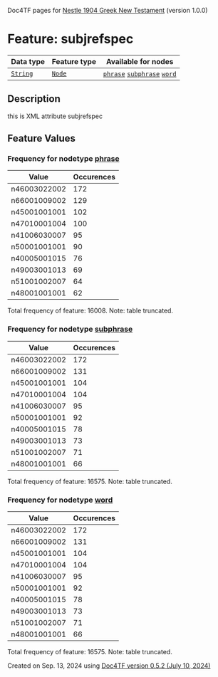 Doc4TF pages for [Nestle 1904 Greek New Testament](https://github.com/saulocantanhede/tfgreek2/releases/download/1.0.0/tf-1.0.0.zip) (version 1.0.0)
# Feature: subjrefspec
Data type|Feature type|Available for nodes
---|---|---
[`String`](featuresbydatatype.md#string)|[`Node`](featuresbytype.md#node)| [`phrase`](featuresbynodetype.md#phrase)  [`subphrase`](featuresbynodetype.md#subphrase)  [`word`](featuresbynodetype.md#word) 
## Description
this is XML attribute subjrefspec
## Feature Values
### Frequency for nodetype [phrase](featuresbynodetype.md#phrase)
Value|Occurences
---|---
n46003022002|172
n66001009002|129
n45001001001|102
n47010001004|100
n41006030007|95
n50001001001|90
n40005001015|76
n49003001013|69
n51001002007|64
n48001001001|62

Total frequency of feature: 16008. Note: table truncated.
 ### Frequency for nodetype [subphrase](featuresbynodetype.md#subphrase)
Value|Occurences
---|---
n46003022002|172
n66001009002|131
n45001001001|104
n47010001004|104
n41006030007|95
n50001001001|92
n40005001015|78
n49003001013|73
n51001002007|71
n48001001001|66

Total frequency of feature: 16575. Note: table truncated.
 ### Frequency for nodetype [word](featuresbynodetype.md#word)
Value|Occurences
---|---
n46003022002|172
n66001009002|131
n45001001001|104
n47010001004|104
n41006030007|95
n50001001001|92
n40005001015|78
n49003001013|73
n51001002007|71
n48001001001|66

Total frequency of feature: 16575. Note: table truncated.
  

Created on Sep. 13, 2024 using [Doc4TF version 0.5.2 (July 10, 2024)](https://github.com/tonyjurg/Doc4TF/blob/main/CreateFeatureDoc.ipynb) 
